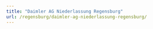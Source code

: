 ```yaml
---
title: "Daimler AG Niederlassung Regensburg"
url: /regensburg/daimler-ag-niederlassung-regensburg/
---
```

